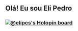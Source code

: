 ## Olá! Eu sou Eli Pedro

### [![@elipcs's Holopin board](https://holopin.me/elipcs)](https://holopin.io/@elipcs)
